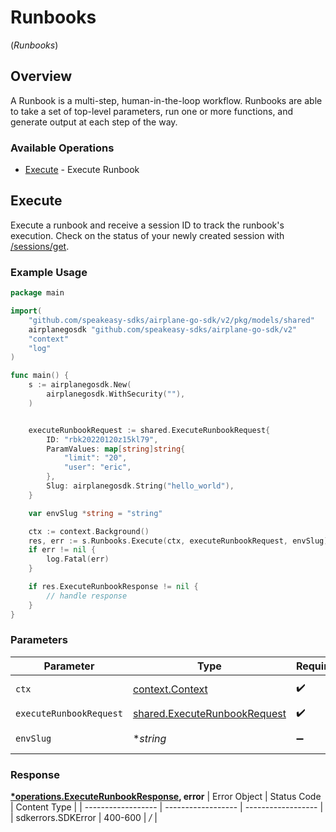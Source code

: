 # Runbooks
(*Runbooks*)

## Overview

A Runbook is a multi-step, human-in-the-loop workflow. Runbooks are able to take a set of top-level parameters, run one or more functions, and generate output at each step of the way.

### Available Operations

* [Execute](#execute) - Execute Runbook

## Execute

Execute a runbook and receive a session ID to track the runbook's execution.
Check on the status of your newly created session with [/sessions/get](/api/sessions#sessions-get).

### Example Usage

```go
package main

import(
	"github.com/speakeasy-sdks/airplane-go-sdk/v2/pkg/models/shared"
	airplanegosdk "github.com/speakeasy-sdks/airplane-go-sdk/v2"
	"context"
	"log"
)

func main() {
    s := airplanegosdk.New(
        airplanegosdk.WithSecurity(""),
    )


    executeRunbookRequest := shared.ExecuteRunbookRequest{
        ID: "rbk20220120z15kl79",
        ParamValues: map[string]string{
            "limit": "20",
            "user": "eric",
        },
        Slug: airplanegosdk.String("hello_world"),
    }

    var envSlug *string = "string"

    ctx := context.Background()
    res, err := s.Runbooks.Execute(ctx, executeRunbookRequest, envSlug)
    if err != nil {
        log.Fatal(err)
    }

    if res.ExecuteRunbookResponse != nil {
        // handle response
    }
}
```

### Parameters

| Parameter                                                                           | Type                                                                                | Required                                                                            | Description                                                                         |
| ----------------------------------------------------------------------------------- | ----------------------------------------------------------------------------------- | ----------------------------------------------------------------------------------- | ----------------------------------------------------------------------------------- |
| `ctx`                                                                               | [context.Context](https://pkg.go.dev/context#Context)                               | :heavy_check_mark:                                                                  | The context to use for the request.                                                 |
| `executeRunbookRequest`                                                             | [shared.ExecuteRunbookRequest](../../../pkg/models/shared/executerunbookrequest.md) | :heavy_check_mark:                                                                  | ExecuteRunbookRequest                                                               |
| `envSlug`                                                                           | **string*                                                                           | :heavy_minus_sign:                                                                  | Environment to execute the runbook in.                                              |


### Response

**[*operations.ExecuteRunbookResponse](../../pkg/models/operations/executerunbookresponse.md), error**
| Error Object       | Status Code        | Content Type       |
| ------------------ | ------------------ | ------------------ |
| sdkerrors.SDKError | 400-600            | */*                |
